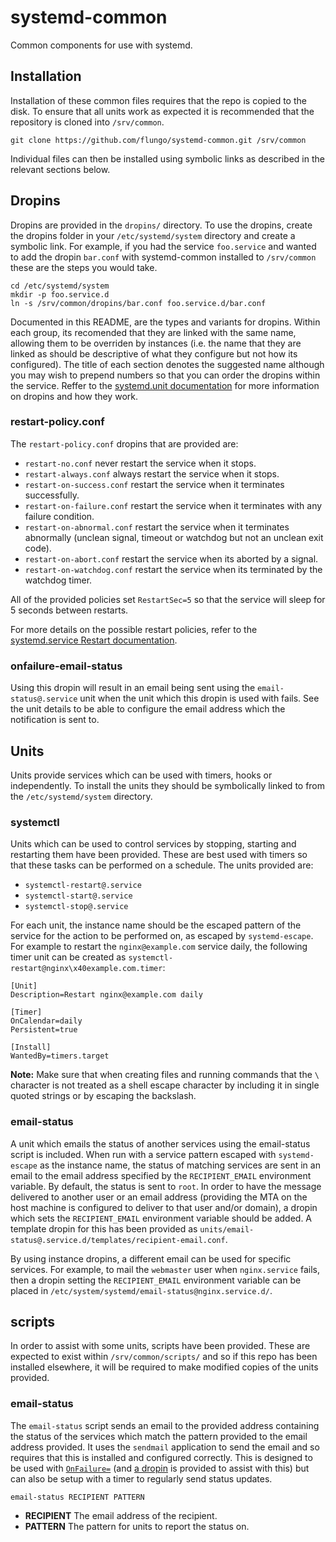 # systemd-common

Common components for use with systemd.

## Installation

Installation of these common files requires that the repo is copied to the disk. To ensure that all units work as expected it is recommended that the repository is cloned into `/srv/common`.

```
git clone https://github.com/flungo/systemd-common.git /srv/common
```

Individual files can then be installed using symbolic links as described in the relevant sections below.

## Dropins

Dropins are provided in the `dropins/` directory. To use the dropins, create the dropins folder in your `/etc/systemd/system` directory and create a symbolic link. For example, if you had the service `foo.service` and wanted to add the dropin `bar.conf` with systemd-common installed to `/srv/common` these are the steps you would take.

```
cd /etc/systemd/system
mkdir -p foo.service.d
ln -s /srv/common/dropins/bar.conf foo.service.d/bar.conf
```

Documented in this README, are the types and variants for dropins. Within each group, its recomended that they are linked with the same name, allowing them to be overriden by instances (i.e. the name that they are linked as should be descriptive of what they configure but not how its configured). The title of each section denotes the suggested name although you may wish to prepend numbers so that you can order the dropins within the service. Reffer to the [systemd.unit documentation](https://www.freedesktop.org/software/systemd/man/systemd.unit.html) for more information on dropins and how they work.

### restart-policy.conf

The `restart-policy.conf` dropins that are provided are:

- `restart-no.conf` never restart the service when it stops.
- `restart-always.conf` always restart the service when it stops.
- `restart-on-success.conf` restart the service when it terminates successfully.
- `restart-on-failure.conf` restart the service when it terminates with any failure condition.
- `restart-on-abnormal.conf` restart the service when it terminates abnormally (unclean signal, timeout or watchdog but not an unclean exit code).
- `restart-on-abort.conf` restart the service when its aborted by a signal.
- `restart-on-watchdog.conf` restart the service when its terminated by the watchdog timer.

All of the provided policies set `RestartSec=5` so that the service will sleep for 5 seconds between restarts.

For more details on the possible restart policies, refer to the [systemd.service Restart documentation](https://www.freedesktop.org/software/systemd/man/systemd.service.html#Restart=).

### onfailure-email-status

Using this dropin will result in an email being sent using the `email-status@.service` unit when the unit which this dropin is used with fails. See the unit details to be able to configure the email address which the notification is sent to.

## Units

Units provide services which can be used with timers, hooks or independently. To install the units they should be symbolically linked to from the `/etc/systemd/system` directory.

### systemctl

Units which can be used to control services by stopping, starting and restarting them have been provided. These are best used with timers so that these tasks can be performed on a schedule. The units provided are:

- `systemctl-restart@.service`
- `systemctl-start@.service`
- `systemctl-stop@.service`

For each unit, the instance name should be the escaped pattern of the service for the action to be performed on, as escaped by `systemd-escape`. For example to restart the `nginx@example.com` service daily, the following timer unit can be created as `systemctl-restart@nginx\x40example.com.timer`:

```
[Unit]
Description=Restart nginx@example.com daily

[Timer]
OnCalendar=daily
Persistent=true

[Install]
WantedBy=timers.target
```

**Note:** Make sure that when creating files and running commands that the `\` character is not treated as a shell escape character by including it in single quoted strings or by escaping the backslash.

### email-status

A unit which emails the status of another services using the email-status script is included. When run with a service pattern escaped with `systemd-escape` as the instance name, the status of matching services are sent in an email to the email address specified by the `RECIPIENT_EMAIL` environment variable. By default, the status is sent to `root`. In order to have the message delivered to another user or an email address (providing the MTA on the host machine is configured to deliver to that user and/or domain), a dropin which sets the `RECIPIENT_EMAIL` environment variable should be added. A template dropin for this has been provided as `units/email-status@.service.d/templates/recipient-email.conf`.

By using instance dropins, a different email can be used for specific services. For example, to mail the `webmaster` user when `nginx.service` fails, then a dropin setting the `RECIPIENT_EMAIL` environment variable can be placed in `/etc/system/systemd/email-status@nginx.service.d/`.

## scripts

In order to assist with some units, scripts have been provided. These are expected to exist within `/srv/common/scripts/` and so if this repo has been installed elsewhere, it will be required to make modified copies of the units provided.

### email-status

The `email-status` script sends an email to the provided address containing the status of the services which match the pattern provided to the email address provided. It uses the `sendmail` application to send the email and so requires that this is installed and configured correctly. This is designed to be used with [`OnFailure=`](https://www.freedesktop.org/software/systemd/man/systemd.unit.html#OnFailure=) (and [a dropin](#onfailure-email-status) is provided to assist with this) but can also be setup with a timer to regularly send status updates.

```
email-status RECIPIENT PATTERN
```

- **RECIPIENT** The email address of the recipient.
- **PATTERN** The pattern for units to report the status on.
